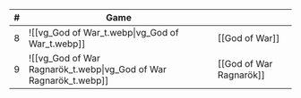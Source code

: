 <!-- QueryToSerialize: table without id sequence as "#", embed(link(thumbnail)) as Game, file.link as ""  from #class/video-game where series = [[]] sort sequence -->
<!-- SerializedQuery: table without id sequence as "#", embed(link(thumbnail)) as Game, file.link as ""  from #class/video-game where series = [[]] sort sequence -->

| # | Game                                                                                   |                                                              |
| - | -------------------------------------------------------------------------------------- | ------------------------------------------------------------ |
| 8 | ![[vg_God of War_t.webp\|vg_God of War_t.webp]]                   | [[God of War]]                   |
| 9 | ![[vg_God of War Ragnarök_t.webp\|vg_God of War Ragnarök_t.webp]] | [[God of War Ragnarök]] |
<!-- SerializedQuery END -->
